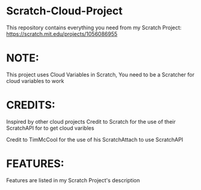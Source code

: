 # Scratch-Cloud-Project
This repository contains everything you need from my Scratch Project: https://scratch.mit.edu/projects/1056086955
# NOTE:
This project uses Cloud Variables in Scratch, You need to be a Scratcher for cloud variables to work
# CREDITS:
Inspired by other cloud projects
Credit to Scratch for the use of their ScratchAPI for to get cloud varibles

Credit to TimMcCool for the use of his ScratchAttach to use ScratchAPI
# FEATURES:
Features are listed in my Scratch Project's description
